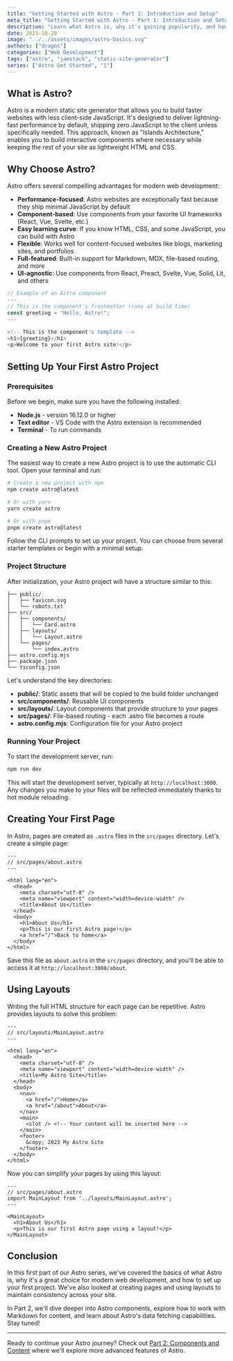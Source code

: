 ```yaml
---
title: "Getting Started with Astro - Part 1: Introduction and Setup"
meta_title: "Getting Started with Astro - Part 1: Introduction and Setup"
description: "Learn what Astro is, why it's gaining popularity, and how to set up your first Astro project in this comprehensive introduction."
date: 2023-10-20
image: "../../assets/images/astro-basics.svg"
authors: ["dragos"]
categories: ["Web Development"]
tags: ["astro", "jamstack", "static-site-generator"]
series: ["Astro Get Started", "1"]
---
```


## What is Astro?

Astro is a modern static site generator that allows you to build faster websites with less client-side JavaScript. It's designed to deliver lightning-fast performance by default, shipping zero JavaScript to the client unless specifically needed. This approach, known as "Islands Architecture," enables you to build interactive components where necessary while keeping the rest of your site as lightweight HTML and CSS.

## Why Choose Astro?

Astro offers several compelling advantages for modern web development:

- **Performance-focused**: Astro websites are exceptionally fast because they ship minimal JavaScript by default
- **Component-based**: Use components from your favorite UI frameworks (React, Vue, Svelte, etc.)
- **Easy learning curve**: If you know HTML, CSS, and some JavaScript, you can build with Astro
- **Flexible**: Works well for content-focused websites like blogs, marketing sites, and portfolios
- **Full-featured**: Built-in support for Markdown, MDX, file-based routing, and more
- **UI-agnostic**: Use components from React, Preact, Svelte, Vue, Solid, Lit, and others

```javascript
// Example of an Astro component
---
// This is the component's frontmatter (runs at build time)
const greeting = "Hello, Astro!";
---

<!-- This is the component's template -->
<h1>{greeting}</h1>
<p>Welcome to your first Astro site!</p>
```

## Setting Up Your First Astro Project

### Prerequisites

Before we begin, make sure you have the following installed:

- **Node.js** - version 16.12.0 or higher
- **Text editor** - VS Code with the Astro extension is recommended
- **Terminal** - To run commands

### Creating a New Astro Project

The easiest way to create a new Astro project is to use the automatic CLI tool. Open your terminal and run:

```bash
# Create a new project with npm
npm create astro@latest

# Or with yarn
yarn create astro

# Or with pnpm
pnpm create astro@latest
```

Follow the CLI prompts to set up your project. You can choose from several starter templates or begin with a minimal setup.

### Project Structure

After initialization, your Astro project will have a structure similar to this:

```
├── public/
│   ├── favicon.svg
│   └── robots.txt
├── src/
│   ├── components/
│   │   └── Card.astro
│   ├── layouts/
│   │   └── Layout.astro
│   └── pages/
│       └── index.astro
├── astro.config.mjs
├── package.json
└── tsconfig.json
```

Let's understand the key directories:

- **public/**: Static assets that will be copied to the build folder unchanged
- **src/components/**: Reusable UI components
- **src/layouts/**: Layout components that provide structure to your pages
- **src/pages/**: File-based routing - each .astro file becomes a route
- **astro.config.mjs**: Configuration file for your Astro project

### Running Your Project

To start the development server, run:

```bash
npm run dev
```

This will start the development server, typically at `http://localhost:3000`. Any changes you make to your files will be reflected immediately thanks to hot module reloading.

## Creating Your First Page

In Astro, pages are created as `.astro` files in the `src/pages` directory. Let's create a simple page:

```astro
---
// src/pages/about.astro
---

<html lang="en">
  <head>
    <meta charset="utf-8" />
    <meta name="viewport" content="width=device-width" />
    <title>About Us</title>
  </head>
  <body>
    <h1>About Us</h1>
    <p>This is our first Astro page!</p>
    <a href="/">Back to home</a>
  </body>
</html>
```

Save this file as `about.astro` in the `src/pages` directory, and you'll be able to access it at `http://localhost:3000/about`.

## Using Layouts

Writing the full HTML structure for each page can be repetitive. Astro provides layouts to solve this problem:

```astro
---
// src/layouts/MainLayout.astro
---

<html lang="en">
  <head>
    <meta charset="utf-8" />
    <meta name="viewport" content="width=device-width" />
    <title>My Astro Site</title>
  </head>
  <body>
    <nav>
      <a href="/">Home</a>
      <a href="/about">About</a>
    </nav>
    <main>
      <slot /> <!-- Your content will be inserted here -->
    </main>
    <footer>
      &copy; 2023 My Astro Site
    </footer>
  </body>
</html>
```

Now you can simplify your pages by using this layout:

```astro
---
// src/pages/about.astro
import MainLayout from '../layouts/MainLayout.astro';
---

<MainLayout>
  <h1>About Us</h1>
  <p>This is our first Astro page using a layout!</p>
</MainLayout>
```

## Conclusion

In this first part of our Astro series, we've covered the basics of what Astro is, why it's a great choice for modern web development, and how to set up your first project. We've also looked at creating pages and using layouts to maintain consistency across your site.

In Part 2, we'll dive deeper into Astro components, explore how to work with Markdown for content, and learn about Astro's data fetching capabilities. Stay tuned!

---

Ready to continue your Astro journey? Check out [Part 2: Components and Content](/astro-get-started-part-2) where we'll explore more advanced features of Astro.